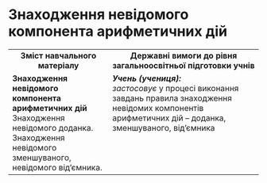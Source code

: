 # Знаходження невідомого компонента арифметичних дій
<table>
  <tr>
    <td width="40%" align="center"><b>Зміст навчального матеріалу<b></td>
    <td width="60%" align="center"><b>Державні вимоги до рівня загальноосвітньої підготовки учнів</b></td>
  </tr>
  <tr>
    <td width="40%" style="vertical-align:top !important;"><b>Знаходження невідомого компонента арифметичних дій</b><br>
Знаходження невідомого доданка.<br>
Знаходження невідомого зменшуваного, невідомого від’ємника.<br></td>
    <td width="60%" style="vertical-align:top !important;"><i><b>Учень (учениця):</b></i><br>
<i>застосовує</i> у процесі виконання завдань правила знаходження невідомих компонентів арифметичних дій – доданка, зменшуваного, від’ємника<br></td>
  </tr>
</table>
